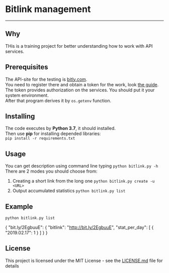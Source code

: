 # Bitlink management
***
## Why
THis is a training project for better understanding how to work with API services.
## Prerequisites  
The API-site for the testing is [bitly.com](https://bitly.com).  
You need to register there and obtain a token for the work, look [the guide](https://dev.bitly.com/get_started.html).  
The token provides authorization on the services. You should put it your system environment.  
After that program derives it by `os.getenv` function.  

## Installing
The code executes by __Python 3.7__, it should installed.   
Then use __pip__ for installing depended libraries:  
`pip install -r requirements.txt`

## Usage
You can get description using command line typing `python bitlink.py -h`  
There are 2 modes you should choose from:
1. Creating a short link from the long one `python bitlink.py create -u <URL>`
2. Output accumulated statistics  `python bitlink.py list`

## Example
    python bitlink.py list  
   {
     "bit.ly/2EgbuuE": {
       "bitlink": "http://bit.ly/2EgbuuE",
       "stat_per_day": [
         {
           "2019.02.17": 1
         }
       ]
     }
    }

## License
This project is licensed under the MIT License - see the [LICENSE.md](https://github.com/psergal/bitly/blob/master/license.md) file for details  
